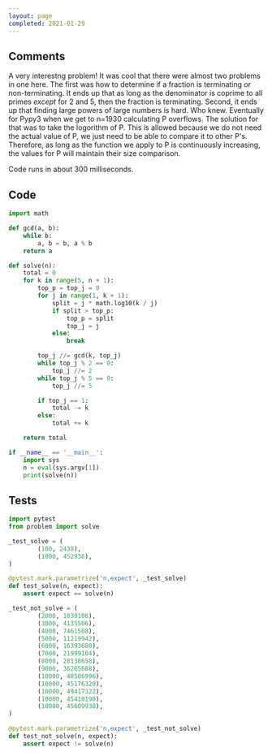 ```yaml
---
layout: page
completed: 2021-01-29
---
```


## Comments

A very interestng problem!  It was cool that there were almost two problems in
one here.  The first was how to determine if a fraction is terminating or
non-terminating.  It ends up that as long as the denominator is coprime to all
primes _except_ for 2 and 5, then the fraction is terminating.  Second, it ends
up that finding large powers of large numbers is hard.  Who knew.  Eventually
for Pypy3 when we get to n=1930 calculating P overflows.  The solution for that
was to take the logorithm of P.  This is allowed because we do not need the
actual value of P, we just need to be able to compare it to other P's.
Therefore, as long as the function we apply to P is continuously increasing,
the values for P will maintain their size comparison.

Code runs in about 300 milliseconds.

## Code

```python
import math

def gcd(a, b):
    while b:
        a, b = b, a % b
    return a

def solve(n):
    total = 0
    for k in range(5, n + 1):
        top_p = top_j = 0
        for j in range(1, k + 1):
            split = j * math.log10(k / j)
            if split > top_p:
                top_p = split
                top_j = j
            else:
                break

        top_j //= gcd(k, top_j)
        while top_j % 2 == 0:
            top_j //= 2
        while top_j % 5 == 0:
            top_j //= 5

        if top_j == 1:
            total -= k
        else:
            total += k

    return total

if __name__ == '__main__':
    import sys
    n = eval(sys.argv[1])
    print(solve(n))
```

## Tests

```python
import pytest
from problem import solve

_test_solve = (
        (100, 2438),
        (1000, 452936),
)

@pytest.mark.parametrize('n,expect', _test_solve)
def test_solve(n, expect):
    assert expect == solve(n)

_test_not_solve = (
        (2000, 1839106),
        (3000, 4135506),
        (4000, 7461508),
        (5000, 11219942),
        (6000, 16393680),
        (7000, 21999104),
        (8000, 28138658),
        (9000, 36265688),
        (10000, 48506996),
        (10000, 45176320),
        (10000, 49417322),
        (10000, 45410190),
        (10000, 45609938),
)

@pytest.mark.parametrize('n,expect', _test_not_solve)
def test_not_solve(n, expect):
    assert expect != solve(n)
```
